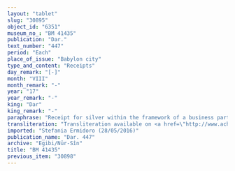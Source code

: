 ```yaml
---
layout: "tablet"
slug: "30895"
object_id: "6351"
museum_no_: "BM 41435"
publication: "Dar."
text_number: "447"
period: "Each"
place_of_issue: "Babylon city"
type_and_content: "Receipts"
day_remark: "[-]"
month: "VIII"
month_remark: "-"
year: "17"
year_remark: "-"
king: "Dar"
king_remark: "-"
paraphrase: "Receipt for silver within the framework of a business partnership.<br /> Concerns the promissory note for 9 1/3 minas of silver of of medium-quality silver, of which 1/8 is alloy, that are due to <strong>C<sub>1</sub></strong>, <strong>C<sub>2</sub></strong>, <strong>C<sub>3</sub></strong> and <strong>C<sub>4</sub></strong> and in which it is provided as follows: &quot;it is the silver that <strong>A</strong> invested in a business partnership (<em>harr</em><em>ānu</em>) with <strong>B</strong>, and hence due from the latter (<em>ina muhhi</em>)&rdquo;. In the present document, the above-mentioned four persons receive part of this silver, namely 4 2/3 minas from <strong>B</strong>, the interest on it, and 10 kor (c. 1,800) of dates according to his promissory note. This note they promptly return to the payer (<em>t</em><em>&acirc;ru-nad</em><em>ā</em><em>nu</em>), and none of them has any more claims against him. &nbsp;<br /> &nbsp;<br /> <strong>A </strong>= Bēl-iddin; <strong>B </strong>= Marduk-nāṣir-apli/Itti-Marduk-balāṭu//Egibi; <strong>C<sub>1</sub></strong> = Nidintu/Kiṣiria; <strong>C<sub>2</sub></strong> = Bēl-ahu-iddin/Kittia(?);&nbsp;<strong>C<sub>3</sub></strong> = Iqūpu/Ahabia; <strong>C<sub>4</sub></strong> = Iddin-Bēl/&hellip;"
transliteration: "Transliteration available on <a href=\"http://www.achemenet.com/en/item/?/textual-sources/texts-by-regions/babylonia/babylon/1662102\" target=\"_blank\">Achemenet</a>"
imported: "Stefania Ermidoro (28/05/2016)"
publication_name: "Dar. 447"
archive: "Egibi/Nūr-Sîn"
title: "BM 41435"
previous_item: "30898"
---
```

